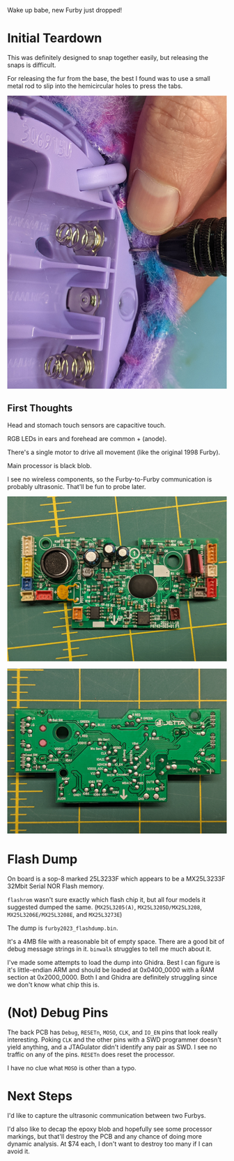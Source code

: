 Wake up babe, new Furby just dropped!


# Initial Teardown

This was definitely designed to snap together easily, but releasing the snaps is difficult.

For releasing the fur from the base, the best I found was to use a small metal rod to slip into the hemicircular holes to press the tabs.

![releasing the fur](images/releasing_the_fur.jpg)


## First Thoughts

Head and stomach touch sensors are capacitive touch.

RGB LEDs in ears and forehead are common + (anode).

There's a single motor to drive all movement (like the original 1998 Furby).

Main processor is black blob.

I see no wireless components, so the Furby-to-Furby communication is probably ultrasonic. That'll be fun to probe later.

![front pcb](images/board_front.jpg)

![back pcb](images/board_back.jpg)



# Flash Dump

On board is a sop-8 marked 25L3233F which appears to be a MX25L3233F 32Mbit Serial NOR Flash memory.

`flashrom` wasn't sure exactly which flash chip it, but all four models it suggested dumped the same. (`MX25L3205(A)`, `MX25L3205D/MX25L3208`, `MX25L3206E/MX25L3208E`, and `MX25L3273E`)

The dump is `furby2023_flashdump.bin`.

It's a 4MB file with a reasonable bit of empty space. There are a good bit of debug message strings in it. `binwalk` struggles to tell me much about it.

I've made some attempts to load the dump into Ghidra. Best I can figure is it's little-endian ARM and should be loaded at 0x0400_0000 with a RAM section at 0x2000_0000. Both I and Ghidra are definitely struggling since we don't know what chip this is.


# (Not) Debug Pins

The back PCB has `Debug`, `RESETn`, `MOSO`, `CLK`, and `IO_EN` pins that look really interesting. Poking `CLK` and the other pins with a SWD programmer doesn't yield anything, and a JTAGulator didn't identify any pair as SWD. I see no traffic on any of the pins. `RESETn` does reset the processor.

I have no clue what `MOSO` is other than a typo.


# Next Steps

I'd like to capture the ultrasonic communication between two Furbys.

I'd also like to decap the epoxy blob and hopefully see some processor markings, but that'll destroy the PCB and any chance of doing more dynamic analysis. At $74 each, I don't want to destroy too many if I can avoid it.
